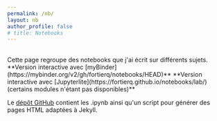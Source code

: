 ```yaml
---
permalink: /nb/
layout: nb
author_profile: false
# title: Notebooks
---
```


<br>
Cette page regroupe des notebooks que j'ai écrit sur différents sujets.  
**Version interactive avec [myBinder](https://mybinder.org/v2/gh/fortierq/notebooks/HEAD)**  
**Version interactive avec [Jupyterlite](https://fortierq.github.io/notebooks/lab/) (certains modules n'étant pas disponibles)**  

Le [dépôt GitHub](https://github.com/fortierq/notebooks) contient les .ipynb ainsi qu'un script pour générer des pages HTML adaptées à Jekyll.
